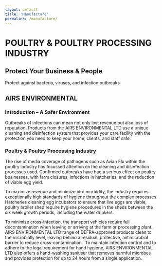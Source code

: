 ```yaml
---
layout: default
title: "Manufacture"
permalink: /manufacture/
---
```


# POULTRY & POULTRY PROCESSING INDUSTRY
## Protect Your Business & People
Protect against bacteria, viruses, and infection outbreaks

## AIRS ENVIRONMENTAL

### Introduction – A Safer Environment
Outbreaks of infections can mean not only lost revenue but also loss of reputation. Products from the AIRS ENVIRONMENTAL LTD use a unique cleaning and disinfection system that provides your care facility with the protection you need to keep your home, clients, and staff safe.

### Poultry & Poultry Processing Industry
The rise of media coverage of pathogens such as Avian Flu within the poultry industry has focussed attention on the cleaning and disinfection processes used. Confirmed outbreaks have had a serious effect on poultry businesses, with farm closures, infections in hatcheries, and the reduction of viable egg yield.

To maximize revenue and minimize bird morbidity, the industry requires exceptionally high standards of hygiene throughout the complex processes. Hatcheries cleaning egg incubators to ensure that live eggs are viable, poultry broiler shed require hygiene procedures in the sheds between the six week growth periods, including the water drinkers.

To minimize cross-infection, the transport vehicles require full decontamination when leaving or arriving at the farm or processing plant. AIRS ENVIRONMENTAL LTD range of DEFRA-approved products clean to the microbially level, leaving behind a residual, protective, antimicrobial barrier to reduce cross-contamination.
​
To maintain infection control and to adhere to the legal requirement for hand hygiene, AIRS ENVIRONMENTAL LTD also offers a hand-washing sanitiser that removes harmful microbes and provides protection for up to 24 hours from a single application.